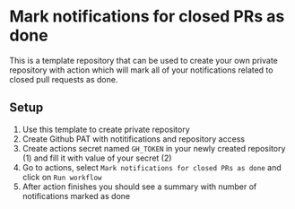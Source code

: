 # Mark notifications for closed PRs as done

This is a template repository that can be used to create your own private repository with action which will 
mark all of your notifications related to closed pull requests as done.

## Setup

1. Use this template to create private repository
2. Create Github PAT with notitifications and repository access
3. Create actions secret named `GH_TOKEN` in your newly created repository (1) and fill it with value of
   your secret (2)
5. Go to actions, select `Mark notifications for closed PRs as done` and click on `Run workflow`
6. After action finishes you should see a summary with number of notifications marked as done


